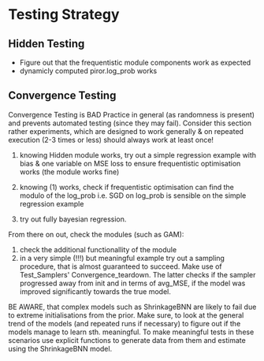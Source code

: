 # Testing Strategy

## Hidden Testing

* Figure out that the frequentistic module components work as expected
* dynamicly computed piror.log_prob works

## Convergence Testing

Convergence Testing is BAD Practice in general (as randomness is present)
and prevents automated testing (since they may fail). Consider this section rather experiments, which are designed to
work generally & on repeated execution (2-3 times or less)
should always work at least once!

1. knowing Hidden module works, try out a simple regression example with bias & one variable on MSE loss to ensure
   frequentistic optimisation works (the module works fine)

2. knowing (1) works, check if frequentistic optimisation can find the modulo of the log_prob i.e. SGD on log_prob is
   sensible on the simple regression example

3. try out fully bayesian regression.

From there on out, check the modules (such as GAM):

1. check the additional functionallity of the module
2. in a very simple (!!!) but meaningful example try out a sampling procedure, that is almost guaranteed to succeed.
   Make use of Test_Samplers' Convergence_teardown. The latter checks if the sampler progressed away from init and in
   terms of avg_MSE, if the model was improved significantly towards the true model.
   
BE AWARE, that complex models such as ShrinkageBNN are likely to fail due to extreme initialisations from 
the prior. Make sure, to look at the general trend of the models (and repeated runs if necessary) to figure out 
if the models manage to learn sth. meaningful.
To make meaningful tests in these scenarios use explicit functions to generate data from them
and estimate using the ShrinkageBNN model.
